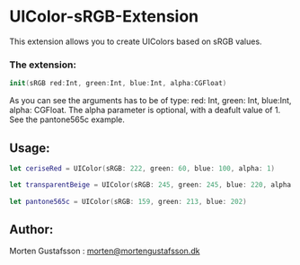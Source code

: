 # UIColor-sRGB-Extension

This extension allows you to create UIColors based on sRGB values.

### The extension:
```Swift
init(sRGB red:Int, green:Int, blue:Int, alpha:CGFloat)
```

As you can see the arguments has to be of type: red: Int, green: Int, blue:Int, alpha: CGFloat. The alpha parameter is optional, with a deafult value of 1. See the pantone565c example. 

## Usage:  
```Swift
let ceriseRed = UIColor(sRGB: 222, green: 60, blue: 100, alpha: 1) 

let transparentBeige = UIColor(sRGB: 245, green: 245, blue: 220, alpha 0.5) 
    
let pantone565c = UIColor(sRGB: 159, green: 213, blue: 202)
```

## Author:
Morten Gustafsson : morten@mortengustafsson.dk
